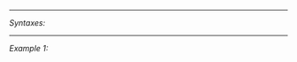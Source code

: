 


---
*Syntaxes:*

<!-- [] call `BIN_fnc_deleteTravelPoint` -->

---
*Example 1:*

<!-- 
```sqf
[] call BIN_fnc_deleteTravelPoint;
``` -->
